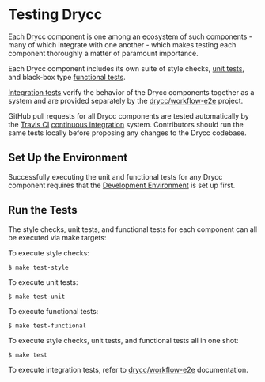 # Testing Drycc

Each Drycc component is one among an ecosystem of such components - many of which integrate with one another - which makes testing each component thoroughly a matter of paramount importance.

Each Drycc component includes its own suite of style checks, [unit tests][], and black-box type [functional tests][].

[Integration tests][] verify the behavior of the Drycc components together as a system and are provided separately by the [drycc/workflow-e2e][workflow-e2e] project.

GitHub pull requests for all Drycc components are tested automatically by the [Travis CI][travis] [continuous integration][] system. Contributors should run the same tests locally before proposing any changes to the Drycc codebase.

## Set Up the Environment

Successfully executing the unit and functional tests for any Drycc component requires that the [Development Environment][dev-environment] is set up first.

## Run the Tests

The style checks, unit tests, and functional tests for each component can all be executed via make targets:

To execute style checks:

```
$ make test-style
```

To execute unit tests:

```
$ make test-unit
```

To execute functional tests:

```
$ make test-functional
```

To execute style checks, unit tests, and functional tests all in one shot:

```
$ make test
```

To execute integration tests, refer to [drycc/workflow-e2e][workflow-e2e] documentation.

[unit tests]: http://en.wikipedia.org/wiki/Unit_testing
[functional tests]: http://en.wikipedia.org/wiki/Functional_testing
[integration tests]: http://en.wikipedia.org/wiki/Integration_testing
[workflow-e2e]: https://github.com/drycc/workflow-e2e
[travis]: https://travis-ci.org/drycc
[continuous integration]: http://en.wikipedia.org/wiki/Continuous_integration
[dev-environment]: development-environment.md
